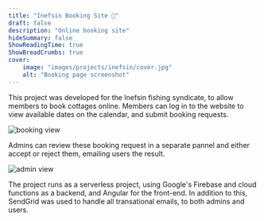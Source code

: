 ```yaml
---
title: "Inefsin Booking Site 🎣"
draft: false
description: "Online booking site"
hideSummary: false
ShowReadingTime: true
ShowBreadCrumbs: true
cover:
    image: "images/projects/inefsin/cover.jpg"
    alt: "Booking page screenshot"
---
```


This project was developed for the Inefsin fishing syndicate, to allow members to book cottages online. Members can log in to the website to view available dates on the calendar, and submit booking requests. 

![booking view](/images/projects/inefsin/inefsin.jpg)

Admins can review these booking request in a separate pannel and either accept or reject them, emailing users the result.

![admin view](/images/projects/inefsin/admin.jpg)

 The project runs as a serverless project, using Google's Firebase and cloud functions as a backend, and Angular for the front-end. In addition to this, SendGrid was used to handle all transational emails, to both admins and users.